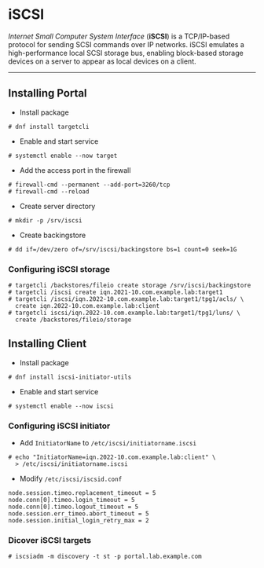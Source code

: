 # iSCSI

_Internet Small Computer System Interface_ (**iSCSI**) is a TCP/IP-based protocol for sending SCSI commands over IP networks. iSCSI emulates a high-performance local SCSI storage bus, enabling block-based storage devices on a server to appear as local devices on a client. 

---

## Installing Portal

* Install package

```
# dnf install targetcli
```

* Enable and start service

```
# systemctl enable --now target
```

* Add the access port in the firewall

```
# firewall-cmd --permanent --add-port=3260/tcp
# firewall-cmd --reload
```

* Create server directory

```
# mkdir -p /srv/iscsi
```

* Create backingstore

```
# dd if=/dev/zero of=/srv/iscsi/backingstore bs=1 count=0 seek=1G
```

### Configuring iSCSI storage

```
# targetcli /backstores/fileio create storage /srv/iscsi/backingstore
# targetcli /iscsi create iqn.2021-10.com.example.lab:target1
# targetcli /iscsi/iqn.2022-10.com.example.lab:target1/tpg1/acls/ \
  create iqn.2022-10.com.example.lab:client
# targetcli iscsi/iqn.2022-10.com.example.lab:target1/tpg1/luns/ \
  create /backstores/fileio/storage
```

## Installing Client

* Install package

```
# dnf install iscsi-initiator-utils
```

* Enable and start service

```
# systemctl enable --now iscsi
```

### Configuring iSCSI initiator

* Add `InitiatorName` to `/etc/iscsi/initiatorname.iscsi`

```
# echo "InitiatorName=iqn.2022-10.com.example.lab:client" \
  > /etc/iscsi/initiatorname.iscsi
```

* Modify `/etc/iscsi/iscsid.conf`

```
node.session.timeo.replacement_timeout = 5
node.conn[0].timeo.login_timeout = 5
node.conn[0].timeo.logout_timeout = 5
node.session.err_timeo.abort_timeout = 5
node.session.initial_login_retry_max = 2
```

### Dicover iSCSI targets

```
# iscsiadm -m discovery -t st -p portal.lab.example.com
```
